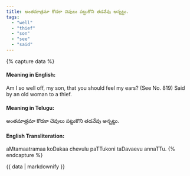 ```yaml
---
title: అంతమాత్రమా కొడకా చెవులు పట్టుకొని తడవేవు అన్నట్టు.
tags:
  - "well"
  - "thief"
  - "son"
  - "see"
  - "said"
---
```


{% capture data %}
#### Meaning in English:
Am I so well off, my son, that you should feel my ears?
(See No. 819)
Said by an old woman to a thief.

#### Meaning in Telugu:
అంతమాత్రమా కొడకా చెవులు పట్టుకొని తడవేవు అన్నట్టు.

#### English Transliteration:
aMtamaatramaa koDakaa chevulu paTTukoni taDavaevu annaTTu.
{% endcapture %}

<div class="notice">{{ data | markdownify }}</div>


